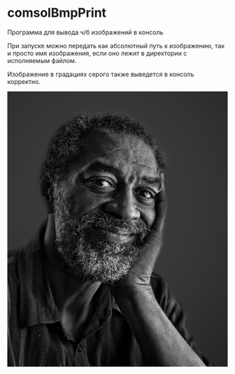 # comsolBmpPrint
 Программа для вывода ч/б изображений в консоль

При запуске можно передать как абсолютный путь к изображению, так и просто имя изображения, если оно лежит в директории с исполняемым файлом.

Изображение в градациях серого также выведется в консоль корректно.

![Image](man.bmp)
